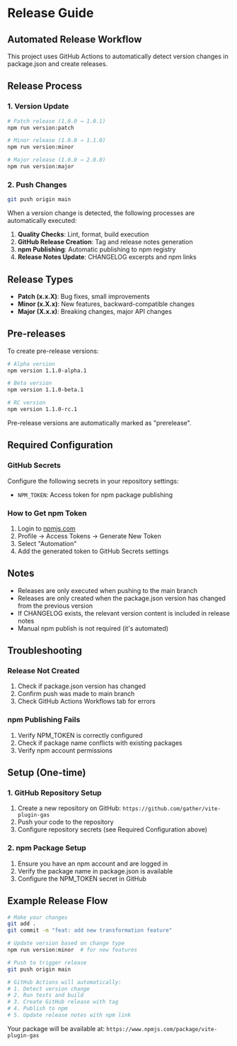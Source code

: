 # Release Guide

## Automated Release Workflow

This project uses GitHub Actions to automatically detect version changes in package.json and create releases.

## Release Process

### 1. Version Update

```bash
# Patch release (1.0.0 → 1.0.1)
npm run version:patch

# Minor release (1.0.0 → 1.1.0)  
npm run version:minor

# Major release (1.0.0 → 2.0.0)
npm run version:major
```

### 2. Push Changes

```bash
git push origin main
```

When a version change is detected, the following processes are automatically executed:

1. **Quality Checks**: Lint, format, build execution
2. **GitHub Release Creation**: Tag and release notes generation
3. **npm Publishing**: Automatic publishing to npm registry
4. **Release Notes Update**: CHANGELOG excerpts and npm links

## Release Types

- **Patch (x.x.X)**: Bug fixes, small improvements
- **Minor (x.X.x)**: New features, backward-compatible changes
- **Major (X.x.x)**: Breaking changes, major API changes

## Pre-releases

To create pre-release versions:

```bash
# Alpha version
npm version 1.1.0-alpha.1

# Beta version  
npm version 1.1.0-beta.1

# RC version
npm version 1.1.0-rc.1
```

Pre-release versions are automatically marked as "prerelease".

## Required Configuration

### GitHub Secrets

Configure the following secrets in your repository settings:

- `NPM_TOKEN`: Access token for npm package publishing

### How to Get npm Token

1. Login to [npmjs.com](https://www.npmjs.com)
2. Profile → Access Tokens → Generate New Token
3. Select "Automation"
4. Add the generated token to GitHub Secrets settings

## Notes

- Releases are only executed when pushing to the main branch
- Releases are only created when the package.json version has changed from the previous version
- If CHANGELOG exists, the relevant version content is included in release notes
- Manual npm publish is not required (it's automated)

## Troubleshooting

### Release Not Created

1. Check if package.json version has changed
2. Confirm push was made to main branch
3. Check GitHub Actions Workflows tab for errors

### npm Publishing Fails

1. Verify NPM_TOKEN is correctly configured
2. Check if package name conflicts with existing packages
3. Verify npm account permissions

## Setup (One-time)

### 1. GitHub Repository Setup
1. Create a new repository on GitHub: `https://github.com/gather/vite-plugin-gas`
2. Push your code to the repository
3. Configure repository secrets (see Required Configuration above)

### 2. npm Package Setup
1. Ensure you have an npm account and are logged in
2. Verify the package name in package.json is available
3. Configure the NPM_TOKEN secret in GitHub

## Example Release Flow

```bash
# Make your changes
git add .
git commit -m "feat: add new transformation feature"

# Update version based on change type
npm run version:minor  # for new features

# Push to trigger release
git push origin main

# GitHub Actions will automatically:
# 1. Detect version change
# 2. Run tests and build
# 3. Create GitHub release with tag
# 4. Publish to npm
# 5. Update release notes with npm link
```

Your package will be available at: `https://www.npmjs.com/package/vite-plugin-gas`
